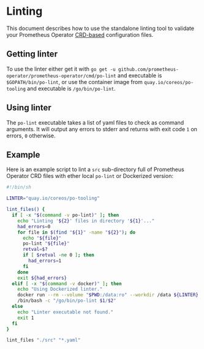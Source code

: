 # Linting

This document describes how to use the standalone linting tool to validate your Prometheus Operator [CRD-based](../design.md) configuration files.

## Getting linter

To use the linter either get it with `go get -u github.com/prometheus-operator/prometheus-operator/cmd/po-lint` and executable is `$GOPATH/bin/po-lint`, or use the container image from `quay.io/coreos/po-tooling` and executable is `/go/bin/po-lint`.

## Using linter

The `po-lint` executable takes a list of yaml files to check as command arguments. It will output any errors to stderr and returns with exit code `1` on errors, `0` otherwise.

## Example

Here is an example script to lint a `src` sub-directory full of Prometheus Operator CRD files with ether local `po-lint` or Dockerized version:

```sh
#!/bin/sh

LINTER="quay.io/coreos/po-tooling"

lint_files() {
  if [ -x "$(command -v po-lint)" ]; then
    echo "Linting '${2}' files in directory '${1}'..."
    had_errors=0
    for file in $(find "${1}" -name "${2}"); do
      echo "${file}"
      po-lint "${file}"
      retval=$?
      if [ $retval -ne 0 ]; then
        had_errors=1
      fi
    done
    exit ${had_errors}
  elif [ -x "$(command -v docker)" ]; then
    echo "Using Dockerized linter."
    docker run --rm --volume "$PWD:/data:ro" --workdir /data ${LINTER} \
    /bin/bash -c "/go/bin/po-lint $1/$2"
  else
    echo "Linter executable not found."
    exit 1
  fi
}

lint_files "./src" "*.yaml"
```
